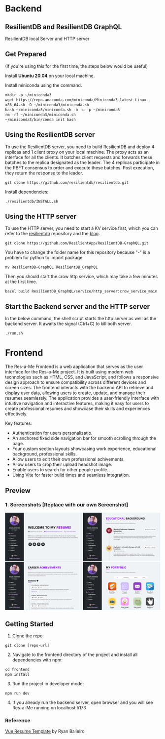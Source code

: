 # Backend
## ResilientDB and ResilientDB GraphQL
ResilientDB local Server and HTTP server

## Get Prepared 

(If you're using this for the first time, the steps below would be useful)

Install **Ubuntu 20.04** on your local machine.

Install miniconda using the command.

    mkdir -p ~/miniconda3
    wget https://repo.anaconda.com/miniconda/Miniconda3-latest-Linux-x86_64.sh -O ~/miniconda3/miniconda.sh
    bash ~/miniconda3/miniconda.sh -b -u -p ~/miniconda3
    rm -rf ~/miniconda3/miniconda.sh
    ~/miniconda3/bin/conda init bash

## Using the ResilientDB server

To use the ResilientDB server, you need to build ResilientDB and deploy 4 replicas and 1 client proxy on your local machine. The proxy acts as an interface for all the clients. It batches client requests and forwards these batches to the replica designated as the leader. The 4 replicas participate in the PBFT consensus to order and execute these batches. Post execution, they return the response to the leader.

    git clone https://github.com/resilientdb/resilientdb.git

Install dependencies:

    ./resilientdb/INSTALL.sh

## Using the HTTP server

To use the HTTP server, you need to start a KV service first, which you can refer to the [resilientdb](https://github.com/resilientdb/resilientdb) repository and the [blog](https://blog.resilientdb.com/2022/09/28/GettingStartedNexRes.html). 

    git clone https://github.com/ResilientApp/ResilientDB-GraphQL.git

You have to change the folder name for this repository because "-" is a problem for python to import package

    mv ResilientDB-GraphQL ResilientDB_GraphQL

Then you should start the crow http service, which may take a few minutes at the first time.
    
    bazel build ResilientDB_GraphQL/service/http_server:crow_service_main

## Start the Backend server and the HTTP server

In the below command, the shell script starts the http server as well as the backend server. It awaits the signal (Ctrl+C) to kill both server.

    ./run.sh



# Frontend

The Res-a-Me Frontend is a web application that serves as the user interface for the Res-a-Me project. It is built using modern web technologies such as HTML, CSS, and JavaScript, and follows a responsive design approach to ensure compatibility across different devices and screen sizes. The frontend interacts with the backend API to retrieve and display user data, allowing users to create, update, and manage their resumes seamlessly. The application provides a user-friendly interface with intuitive navigation and interactive features, making it easy for users to create professional resumes and showcase their skills and experiences effectively.

Key features:
- Authentication for users personalizatio.
- An anchored fixed side navigation bar for smooth scrolling through the page.
- Four custom section layouts showcasing work experience, educational background, professional skills.
- Allow users to edit their own professional achivements.
- Allow users to crop their upload headshot image. 
- Enable users to search for other people profile.
- Using Vite for faster build times and seamless integration.

## Preview

### 1. Screenshots [Replace with our own Screenshot]

![alt desktop](screenshots/desktop-previews.png)

## Getting Started

1. Clone the repo:
```
git clone [repo-url]
```

2. Navigate to the frontend directory of the project and install all dependencies with npm:
```
cd frontend
npm install
```

3. Run the project in developer mode:
```
npm run dev
```

4. If you already run the backend server, open browser and you will see Res-a-Me running on localhost:5173

### Reference
[Vue Resume Template](https://ryanbalieiro.github.io/vue-resume-template/) by Ryan Balieiro